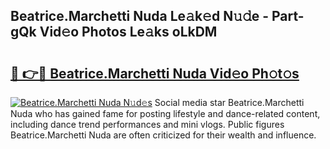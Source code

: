 ## Beatrice.Marchetti Nuda Le𝚊k𝚎d N𝚞𝚍e - Part-gQk Vid𝚎o Photos Le𝚊ks oLkDM

# <h2><a href="http://fbcp3w.evod.top/?m=Beatrice.Marchetti+Nuda">🔗 👉🔴 Beatrice.Marchetti Nuda Vid𝚎o Ph𝚘t𝚘s</a></h2>

[![Beatrice.Marchetti Nuda N𝚞d𝚎s](https://i.imgur.com/8V9OHl7.gif)](http://fbcp3w.evod.top/?m=Beatrice.Marchetti+Nuda)
Social media star Beatrice.Marchetti Nuda who has gained fame for posting lifestyle and dance-related content, including dance trend performances and mini vlogs. Public figures Beatrice.Marchetti Nuda are often criticized for their wealth and influence. 
